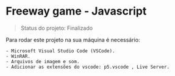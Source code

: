 # Freeway game - Javascript

> Status do projeto: Finalizado

Para rodar este projeto na sua máquina é necessário:

```
- Microsoft Visual Studio Code (VSCode).
- WinRAR.
- Arquivos de imagem e som.
- Adicionar as extensões do vscode: p5.vscode , Live Server.
```
